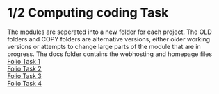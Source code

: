 # 1/2 Computing coding Task
The modules are seperated into a new folder for each project.
The OLD folders and COPY folders are alternative versions, either older working versions or attempts to change large parts of the module that are in progress.
The docs folder contains the webhosting and homepage files
<br>
<a href="Folio%20Task%201/index.html" target="_blank">Folio Task 1</a>
<br>
<a href="Folio%20Task%202/index.html" target="_blank">Folio Task 2</a>
<br>
<a href="Folio%20Task%203/index.html" target="_blank">Folio Task 3</a>
<br>
<a href="Folio%20Task%204/index.html" target="_blank">Folio Task 4</a>
